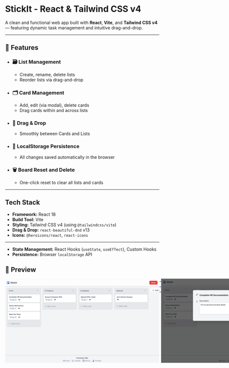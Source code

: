 # StickIt - React & Tailwind CSS v4

A clean and functional web app built with **React**, **Vite**, and **Tailwind CSS v4** — featuring dynamic task management and intuitive drag-and-drop.



---

## 🚀 Features

- ### 🗃️ **List Management**
  - Create, rename, delete lists
  - Reorder lists via drag-and-drop

- ### 🗂️ **Card Management**
  - Add, edit (via modal), delete cards
  - Drag cards within and across lists

- ### 🫳 **Drag & Drop**
  - Smoothly between Cards and Lists

- ### 💾 **LocalStorage Persistence**
  - All changes saved automatically in the browser

- ### 🗑 **Board Reset and Delete ️**
  - One-click reset to clear all lists and cards

---

## Tech Stack

* **Framework:** React 18
* **Build Tool:** Vite
* **Styling:** Tailwind CSS v4 (using `@tailwindcss/vite`)
* **Drag & Drop:** `react-beautiful-dnd` v13
* **Icons:** `@heroicons/react`, `react-icons`

---
* **State Management:** React Hooks (`useState`, `useEffect`), Custom Hooks
* **Persistence:** Browser `localStorage` API



## 📸 Preview

<div style="display: flex; justify-content: space-between; margin-bottom: 20px;">
    <img src="public/preview.png" alt="preview" width="800"/>
    ---
    <img src="public/previewCard.png" alt="preview" width="800"/>
</div>
